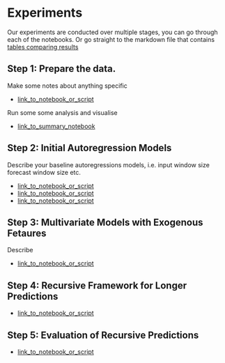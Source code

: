 # Experiments

Our experiments are conducted over multiple stages, you can go
through each of the notebooks. Or go straight to the markdown
file that contains [tables comparing results](../results/Summary.md)

## Step 1: Prepare the data.

Make some notes about anything specific

* [link_to_notebook_or_script](00_Prepare_data.ipynb)

Run some some analysis and visualise

* [link_to_summary_notebook](01_summarise.ipynb)


## Step 2: Initial Autoregression Models

Describe your baseline autoregressions models, i.e. input window size
forecast window size etc.

* [link_to_notebook_or_script](02a_ARIMA_Models.ipynb)
* [link_to_notebook_or_script](02b_VAR_Models.ipynb)
* [link_to_notebook_or_script](02c_LSTM_Models.ipynb)


## Step 3: Multivariate Models with Exogenous Fetaures
 
Describe

* [link_to_notebook_or_script](03_Multivariate_Models.ipynb)


## Step 4: Recursive Framework for Longer Predictions


* [link_to_notebook_or_script](04_Recursive.ipynb)



## Step 5: Evaluation of Recursive Predictions


* [link_to_notebook_or_script](05_Evaluation.ipynb)




